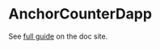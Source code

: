 # AnchorCounterDapp

See [full guide](https://docs.solanamobile.com/react-native/anchor_integration) on the doc site.
